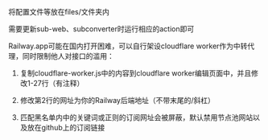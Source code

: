 
将配置文件等放在files/文件夹内

需要更新sub-web、subconverter时运行相应的action即可

Railway.app可能在国内打开困难，可以自行架设cloudflare worker作为中转代理，同时限制他人对接口的滥用：

1. 复制cloudflare-worker.js中的内容到cloudflare worker编辑页面中，并且修改1-27行（有注释）

1. 修改第2行的网址为你的Railway后端地址（不带末尾的/斜杠）

1. 匹配黑名单内中的关键词或正则的订阅网址会被屏蔽，默认禁用节点池网站以及放在github上的订阅链接

